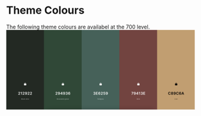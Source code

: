# Theme Colours

The following theme colours are availabel at the 700 level.
![alt text](image.png)
